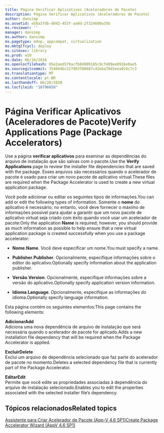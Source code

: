 ```yaml
---
title: Página Verificar Aplicativos (Aceleradores de Pacote)
description: Página Verificar Aplicativos (Aceleradores de Pacote)
author: dansimp
ms.assetid: e58a37db-d042-453f-aa0d-2f324600a35b
ms.reviewer: ''
manager: dansimp
ms.author: dansimp
ms.pagetype: mdop, appcompat, virtualization
ms.mktglfcycl: deploy
ms.sitesec: library
ms.prod: w10
ms.date: 06/16/2016
ms.openlocfilehash: 05e2aed579acfb8d809105c9cf409ee091be0ae5
ms.sourcegitcommit: 354664bc527d93f80687cd2eba70d1eea024c7c3
ms.translationtype: MT
ms.contentlocale: pt-BR
ms.lasthandoff: 06/26/2020
ms.locfileid: "10796658"
---
```

# <span data-ttu-id="7e23e-103">Página Verificar Aplicativos (Aceleradores de Pacote)</span><span class="sxs-lookup"><span data-stu-id="7e23e-103">Verify Applications Page (Package Accelerators)</span></span>


<span data-ttu-id="7e23e-104">Use a página **verificar aplicativos** para examinar as dependências do arquivo de instalação que são salvas com o pacote.</span><span class="sxs-lookup"><span data-stu-id="7e23e-104">Use the **Verify Applications** page to review the installer file dependencies that are saved with the package.</span></span> <span data-ttu-id="7e23e-105">Esses arquivos são necessários quando o acelerador de pacote é usado para criar um novo pacote de aplicativo virtual.</span><span class="sxs-lookup"><span data-stu-id="7e23e-105">These files are required when the Package Accelerator is used to create a new virtual application package.</span></span>

<span data-ttu-id="7e23e-106">Você pode adicionar ou editar os seguintes tipos de informações.</span><span class="sxs-lookup"><span data-stu-id="7e23e-106">You can add or edit the following types of information.</span></span> <span data-ttu-id="7e23e-107">Somente o **nome** do aplicativo é necessário; no entanto, você deve fornecer o máximo de informações possível para ajudar a garantir que um novo pacote de aplicativo virtual seja criado com êxito quando você usar um acelerador de pacote:</span><span class="sxs-lookup"><span data-stu-id="7e23e-107">Only the application **Name** is required; however, you should provide as much information as possible to help ensure that a new virtual application package is created successfully when you use a package accelerator:</span></span>

-   <span data-ttu-id="7e23e-108">**Nome**.</span><span class="sxs-lookup"><span data-stu-id="7e23e-108">**Name**.</span></span> <span data-ttu-id="7e23e-109">Você deve especificar um nome.</span><span class="sxs-lookup"><span data-stu-id="7e23e-109">You must specify a name.</span></span>

-   <span data-ttu-id="7e23e-110">**Publisher**.</span><span class="sxs-lookup"><span data-stu-id="7e23e-110">**Publisher**.</span></span> <span data-ttu-id="7e23e-111">Opcionalmente, especifique informações sobre o editor do aplicativo.</span><span class="sxs-lookup"><span data-stu-id="7e23e-111">Optionally specify information about the application publisher.</span></span>

-   <span data-ttu-id="7e23e-112">**Versão**.</span><span class="sxs-lookup"><span data-stu-id="7e23e-112">**Version**.</span></span> <span data-ttu-id="7e23e-113">Opcionalmente, especifique informações sobre a versão do aplicativo.</span><span class="sxs-lookup"><span data-stu-id="7e23e-113">Optionally specify application version information.</span></span>

-   <span data-ttu-id="7e23e-114">**Idioma**.</span><span class="sxs-lookup"><span data-stu-id="7e23e-114">**Language**.</span></span> <span data-ttu-id="7e23e-115">Opcionalmente, especifique as informações do idioma.</span><span class="sxs-lookup"><span data-stu-id="7e23e-115">Optionally specify language information.</span></span>

<span data-ttu-id="7e23e-116">Esta página contém os seguintes elementos:</span><span class="sxs-lookup"><span data-stu-id="7e23e-116">This page contains the following elements:</span></span>

<a href="" id="add"></a>**<span data-ttu-id="7e23e-117">Adicionar</span><span class="sxs-lookup"><span data-stu-id="7e23e-117">Add</span></span>**  
<span data-ttu-id="7e23e-118">Adiciona uma nova dependência de arquivo de instalação que será necessária quando o acelerador de pacote for aplicado.</span><span class="sxs-lookup"><span data-stu-id="7e23e-118">Adds a new installation file dependency that will be required when the Package Accelerator is applied.</span></span>

<a href="" id="delete"></a>**<span data-ttu-id="7e23e-119">Excluir</span><span class="sxs-lookup"><span data-stu-id="7e23e-119">Delete</span></span>**  
<span data-ttu-id="7e23e-120">Exclui um arquivo de dependência selecionado que faz parte do acelerador de pacote no momento.</span><span class="sxs-lookup"><span data-stu-id="7e23e-120">Deletes a selected dependency file that is currently part of the Package Accelerator.</span></span>

<a href="" id="edit"></a>**<span data-ttu-id="7e23e-121">Editar</span><span class="sxs-lookup"><span data-stu-id="7e23e-121">Edit</span></span>**  
<span data-ttu-id="7e23e-122">Permite que você edite as propriedades associadas à dependência do arquivo de instalação selecionado.</span><span class="sxs-lookup"><span data-stu-id="7e23e-122">Enables you to edit the properties associated with the selected installer file’s dependency.</span></span>

## <span data-ttu-id="7e23e-123">Tópicos relacionados</span><span class="sxs-lookup"><span data-stu-id="7e23e-123">Related topics</span></span>


[<span data-ttu-id="7e23e-124">Assistente para Criar Acelerador de Pacote (App-V 4.6 SP1)</span><span class="sxs-lookup"><span data-stu-id="7e23e-124">Create Package Accelerator Wizard (AppV 4.6 SP1)</span></span>](create-package-accelerator-wizard--appv-46-sp1-.md)

 

 





